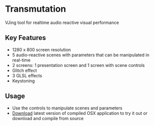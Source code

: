 # Transmutation
VJing tool for realtime audio reactive visual performance

## Key Features
- 1280 x 800 screen resolution
- 5 audio-reactive scenes with parameters that can be manipulated in real-time
- 2 screens: 1 presentation screen and 1 screen with scene controls
- Glitch effect
- 3 GLSL effects
- Keystoning

## Usage
- Use the controls to manipulate scenes and parameters
- [Download](https://github.com/bruzed/transmutation/downloads) latest version of compiled OSX application to try it out or download and compile from source
